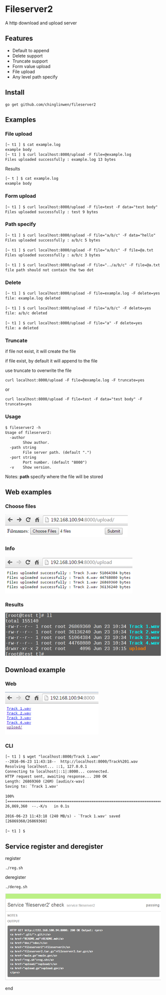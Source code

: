 # Fileserver2

A http download and upload server

## Features

* Default to append
* Delete support
* Truncate support
* Form value upload
* File upload
* Any level path specify 

## Install

```
go get github.com/chinglinwen/fileserver2
```

## Examples

### File upload

```
[~ t1 ] $ cat example.log 
example body
[~ t1 ] $ curl localhost:8000/upload -F file=@example.log
Files uploaded successfully : example.log 13 bytes 
```

Results

```
[~ t ] $ cat example.log 
example body
```

### Form upload

```
[~ t1 ] $ curl localhost:8000/upload -F file=test -F data="test body"
Files uploaded successfully : test 9 bytes 
```

### Path specify

```
[~ t1 ] $ curl localhost:8000/upload -F file="a/b/c" -F data="hello"
Files uploaded successfully : a/b/c 5 bytes 

[~ t1 ] $ curl localhost:8000/upload -F file="a/b/c" -F file=@a.txt 
Files uploaded successfully : a/b/c 3 bytes 

[~ t1 ] $ curl localhost:8000/upload -F file="../a/b/c" -F file=@a.txt
file path should not contain the two dot
```

### Delete

```
[~ t1 ] $ curl localhost:8000/upload -F file=example.log -F delete=yes 
file: example.log deleted

[~ t1 ] $ curl localhost:8000/upload -F file="a/b/c" -F delete=yes  
file: a/b/c deleted

[~ t1 ] $ curl localhost:8000/upload -F file="a" -F delete=yes      
file: a deleted
```

### Truncate

if file not exist, it will create the file

if file exist, by default it will append to the file

use truncate to overwrite the file

```
curl localhost:8000/upload -F file=@example.log -F truncate=yes 
```

or

```
curl localhost:8000/upload -F file=test -F data="test body" -F truncate=yes 
```

### Usage

```
$ fileserver2 -h
Usage of fileserver2:
  -author
        Show author.
  -path string
        File server path. (default ".")
  -port string
        Port number. (default "8000")
  -v    Show version.
```

Notes: **path** specify where the file will be stored


## Web examples

### Choose files

![choose_files](doc/fileserver2-web1.png)

### Info

![choose_files](doc/fileserver2-web2.png)

### Results

![choose_files](doc/fileserver2-web3.png)

## Download example

### Web

![download](doc/fileserver2-web4.png)

### CLI

```
[~ t1 ] $ wget "localhost:8000/Track 1.wav"
--2016-06-23 11:43:18--  http://localhost:8000/Track%201.wav
Resolving localhost... ::1, 127.0.0.1
Connecting to localhost|::1|:8000... connected.
HTTP request sent, awaiting response... 200 OK
Length: 26869360 (26M) [audio/x-wav]
Saving to: `Track 1.wav'

100%[=============================================================================>] 26,869,360  --.-K/s   in 0.1s    

2016-06-23 11:43:18 (240 MB/s) - `Track 1.wav' saved [26869360/26869360]

[~ t1 ] $
```

## Service register and deregister

register

```
./reg.sh
```

deregister

```
./dereg.sh
```

![register](doc/reg.png)

end
